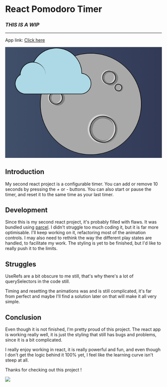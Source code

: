 # React Pomodoro Timer

### *THIS IS A WIP*
---
App link: [Click here](https://gifted-almeida-98e7ae.netlify.app/)

![App Screenshot](/image/pomodoro.PNG)

## Introduction

My second react project is a configurable timer. You can add or remove 10 seconds by pressing the *+* or *-* buttons. You can also start or pause the timer, and reset it to the same time as your last timer.

## Development

Since this is my second react project, it's probably filled with flaws. It was bundled using [parcel](https://parceljs.org/). I didn't struggle too much coding it, but it is far more optimisable. I'll keep working on it, refactoring most of the animation controls. I may also need to rethink the way the different play states are handled, to facilitate my work. The styling is yet to be finished, but I'd like to really push it to the limits.

## Struggles

UseRefs are a bit obscure to me still, that's why there's a lot of querySelectors in the code still. 

Timing and resetting the animations was and is still complicated, it's far from perfect and maybe I'll find a solution later on that will make it all very simple.

## Conclusion

Even though it is not finished, I'm pretty proud of this project. The react app is working really well, it is just the styling that still has bugs and problems, since it is a bit complicated. 

I really enjoy working in react, it is really powerful and fun, and even though I don't get the logic behind it 100% yet, I feel like the learning curve isn't steep at all.


Thanks for checking out this project ! 

![](https://media.tenor.com/images/abb5b5ab1fe33e2f43f07064d8da932b/tenor.gif)
